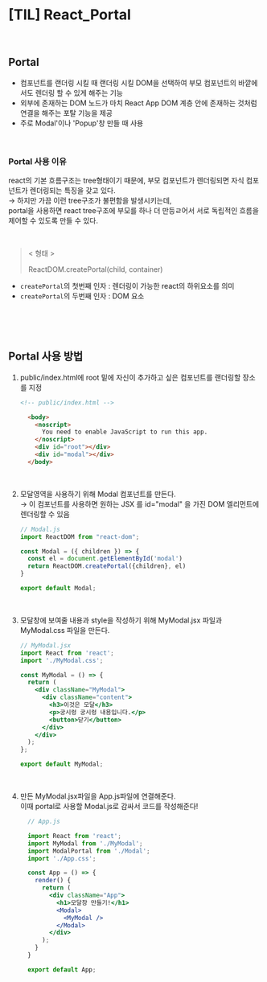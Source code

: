 # [TIL] React_Portal

<br />

## Portal

- 컴포넌트를 랜더링 시킬 때 랜더링 시킬 DOM을 선택하여 부모 컴포넌트의 바깥에서도 렌더링 할 수 있게 해주는 기능
- 외부에 존재하는 DOM 노드가 마치 React App DOM 계층 안에 존재하는 것처럼 연결을 해주는 포탈 기능을 제공
- 주로 Modal'이나 'Popup'창 만들 때 사용

<br />

### Portal 사용 이유
react의 기본 흐름구조는 tree형태이기 때문에, 부모 컴포넌트가 렌더링되면 자식 컴포넌트가 렌더링되는 특징을 갖고 있다.    
→ 하지만 가끔 이런 tree구조가 불편함을 발생시키는데,    
portal을 사용하면 react tree구조에 부모를 하나 더 만등ㄹ어서 서로 독립적인 흐름을 제어할 수 있도록 만들 수 있다.

<br />

> < 형태 >   
>
> ReactDOM.createPortal(child, container)

- `createPortal`의 첫번째 인자 : 렌더링이 가능한 react의 하위요소를 의미
- `createPortal`의 두번째 인자 : DOM 요소

<br />
<br />
<br />

## Portal 사용 방법

1. public/index.html에 root 밑에 자신이 추가하고 싶은 컴포넌트를 랜더링할 장소를 지정  

    ```html
    <!-- public/index.html -->

      <body>
        <noscript>
          You need to enable JavaScript to run this app.
        </noscript>
        <div id="root"></div>
        <div id="modal"></div>
      </body>
    ```

<br />

2. 모달영역을 사용하기 위해 Modal 컴포넌트를 만든다.     
  → 이 컴포넌트를 사용하면 원하는 JSX 를 id="modal" 을 가진 DOM 엘리먼트에 렌더링할 수 있음

    ```javascript
    // Modal.js
    import ReactDOM from "react-dom";

    const Modal = ({ children }) => {
      const el = document.getElementById('modal')
      return ReactDOM.createPortal({children}, el)
    }

    export default Modal;
    ```

<br />

3. 모달창에 보여줄 내용과 style을 작성하기 위해 MyModal.jsx 파일과 MyModal.css 파일을 만든다.

    ```jsx
    // MyModal.jsx 
    import React from 'react';
    import './MyModal.css';

    const MyModal = () => {
      return (
        <div className="MyModal">
          <div className="content">
            <h3>이것은 모달</h3>
            <p>궁시렁 궁시렁 내용입니다.</p>
            <button>닫기</button>
          </div>
        </div>
      );
    };

    export default MyModal;
    ```

<br />

4. 만든 MyModal.jsx파일을 App.js파일에 연결해준다.    
  이때 portal로 사용할 Modal.js로 감싸서 코드를 작성해준다!

    ```jsx
      // App.js

      import React from 'react';
      import MyModal from './MyModal';
      import ModalPortal from './Modal';
      import './App.css';

      const App = () => {
        render() {
          return (
            <div className="App">
              <h1>모달창 만들기!</h1>
              <Modal>
                <MyModal />
              </Modal>
            </div>
          );
        }
      }

      export default App;
    ```

<br />
<br />